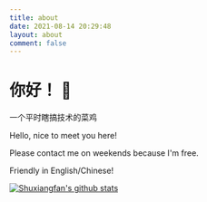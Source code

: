 ```yaml
---
title: about
date: 2021-08-14 20:29:48
layout: about
comment: false
---
```


# 你好！ 👋

一个平时瞎搞技术的菜鸡

Hello, nice to meet you here!

Please contact me on weekends because I'm free. 

Friendly in English/Chinese! 

[![Shuxiangfan's github stats](https://github-readme-stats.vercel.app/api?username=shuxiangfan&show_icons=true)](https://github.com/shuxiangfan)


